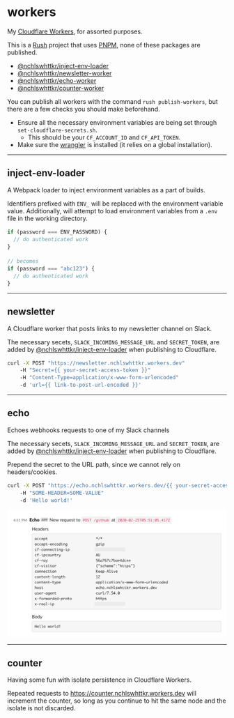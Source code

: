 # workers

My [Cloudflare Workers](https://workers.dev), for assorted purposes.

This is a [Rush](https://rushjs.io) project that uses [PNPM](https://pnpm.js.org/), none of these packages are published.

- [@nchlswhttkr/inject-env-loader](#inject-env-loader)
- [@nchlswhttkr/newsletter-worker](#newsletter)
- [@nchlswhttkr/echo-worker](#echo)
- [@nchlswhttkr/counter-worker](#counter)

You can publish all workers with the command `rush publish-workers`, but there are a few checks you should make beforehand.

- Ensure all the necessary environment variables are being set through `set-cloudflare-secrets.sh`.
  - This should be your `CF_ACCOUNT_ID` and `CF_API_TOKEN`.
- Make sure the [wrangler](https://github.com/cloudflare/wrangler) is installed (it relies on a global installation).

---

## inject-env-loader

A Webpack loader to inject environment variables as a part of builds.

Identifiers prefixed with `ENV_` will be replaced with the environment variable value. Additionally, will attempt to load environment variables from a `.env` file in the working directory.

```js
if (password === ENV_PASSWORD) {
  // do authenticated work
}

// becomes
if (password === "abc123") {
  // do authenticated work
}
```

---

## newsletter

A Cloudflare worker that posts links to my newsletter channel on Slack.

The necessary secets, `SLACK_INCOMING_MESSAGE_URL` and `SECRET_TOKEN`, are added by [@nchlswhttkr/inject-env-loader](#inject-env-loader) when publishing to Cloudflare.

```sh
curl -X POST "https://newsletter.nchlswhttkr.workers.dev"
    -H "Secret={{ your-secret-access-token }}"
    -H "Content-Type=application/x-www-form-urlencoded"
    -d 'url={{ link-to-post-url-encoded }}'
```

---

## echo

Echoes webhooks requests to one of my Slack channels

The necessary secets, `SLACK_INCOMING_MESSAGE_URL` and `SECRET_TOKEN`, are added by [@nchlswhttkr/inject-env-loader](#inject-env-loader) when publishing to Cloudflare.

Prepend the secret to the URL path, since we cannot rely on headers/cookies.

```sh
curl -X POST "https://echo.nchlswhttkr.workers.dev/{{ your-secret-access-token }}/github"
    -H "SOME-HEADER=SOME-VALUE"
    -d 'Hello world!'
```

![An example screenshot showing data from the above request](./workers/echo/screenshot.png)

---

## counter

Having some fun with isolate persistence in Cloudflare Workers.

Repeated requests to https://counter.nchlswhttkr.workers.dev will increment the counter, so long as you continue to hit the same node and the isolate is not discarded.
